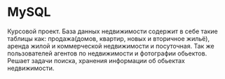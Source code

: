 # MySQL
 Курсовой проект. База данных недвижимости содержит в себе такие таблицы как: продажа(домов, квартир, новых и вторичное жильё),
аренда жилой и коммерческой недвижимости и посуточная. 
Так же пользователей агентов по недвижимости и фотографии обьектов.
Решает задачи поиска, хранения информации об обьектах недвижимости.
